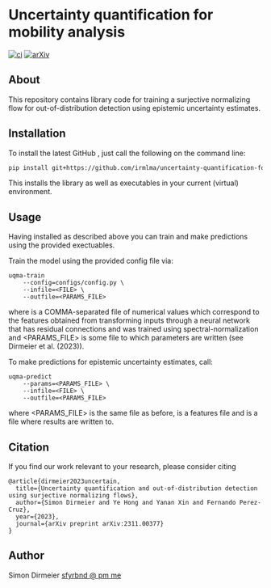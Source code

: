 # Uncertainty quantification for mobility analysis

[![ci](https://github.com/irmlma/uncertainty-quantification-snf/actions/workflows/ci.yaml/badge.svg)](https://github.com/irmlma/uncertainty-quantification-snf/actions/workflows/ci.yaml)
[![arXiv](https://img.shields.io/badge/arXiv-2311.00377-b31b1b.svg)](https://arxiv.org/abs/2311.00377)

## About

This repository contains library code for training a surjective normalizing flow for out-of-distribution detection using epistemic uncertainty estimates.

## Installation

To install the latest GitHub <TAG>, just call the following on the
command line:

```bash
pip install git+https://github.com/irmlma/uncertainty-quantification-for-mobility-analysis@<TAG>
```

This installs the library as well as executables in your current (virtual) environment.

## Usage

Having installed as described above you can train and make predictions using the provided exectuables.

Train the model using the provided config file via:

```{python}
uqma-train
    --config=configs/config.py \
    --infile=<FILE> \
    --outfile=<PARAMS_FILE>
```

where <FILE> is a COMMA-separated file of numerical values which correspond to the features obtained from transforming inputs through a
neural network that has residual connections and was trained using spectral-normalization and <PARAMS_FILE> is some file to which parameters are written (see Dirmeier et al. (2023)).

To make predictions for epistemic uncertainty estimates, call:

```{python}
uqma-predict
    --params=<PARAMS_FILE> \
    --infile=<FILE> \
    --outfile=<PARAMS_FILE>
```

where <PARAMS_FILE> is the same file as before, <FILE> is a features file and <OUTFILE> is a file where results are written to.

## Citation

If you find our work relevant to your research, please consider citing

```
@article{dirmeier2023uncertain,
  title={Uncertainty quantification and out-of-distribution detection using surjective normalizing flows},
  author={Simon Dirmeier and Ye Hong and Yanan Xin and Fernando Perez-Cruz},
  year={2023},
  journal={arXiv preprint arXiv:2311.00377}
}
```

## Author

Simon Dirmeier <a href="mailto:sfyrbnd @ pm me">sfyrbnd @ pm me</a>
